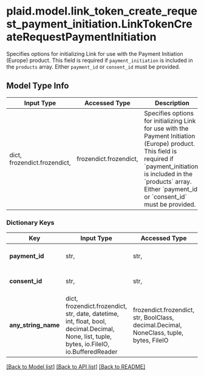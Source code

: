 # plaid.model.link_token_create_request_payment_initiation.LinkTokenCreateRequestPaymentInitiation

Specifies options for initializing Link for use with the Payment Initiation (Europe) product. This field is required if `payment_initiation` is included in the `products` array. Either `payment_id` or `consent_id` must be provided.

## Model Type Info
Input Type | Accessed Type | Description | Notes
------------ | ------------- | ------------- | -------------
dict, frozendict.frozendict,  | frozendict.frozendict,  | Specifies options for initializing Link for use with the Payment Initiation (Europe) product. This field is required if &#x60;payment_initiation&#x60; is included in the &#x60;products&#x60; array. Either &#x60;payment_id&#x60; or &#x60;consent_id&#x60; must be provided. | 

### Dictionary Keys
Key | Input Type | Accessed Type | Description | Notes
------------ | ------------- | ------------- | ------------- | -------------
**payment_id** | str,  | str,  | The &#x60;payment_id&#x60; provided by the &#x60;/payment_initiation/payment/create&#x60; endpoint. | [optional] 
**consent_id** | str,  | str,  | The &#x60;consent_id&#x60; provided by the &#x60;/payment_initiation/consent/create&#x60; endpoint. | [optional] 
**any_string_name** | dict, frozendict.frozendict, str, date, datetime, int, float, bool, decimal.Decimal, None, list, tuple, bytes, io.FileIO, io.BufferedReader | frozendict.frozendict, str, BoolClass, decimal.Decimal, NoneClass, tuple, bytes, FileIO | any string name can be used but the value must be the correct type | [optional]

[[Back to Model list]](../../README.md#documentation-for-models) [[Back to API list]](../../README.md#documentation-for-api-endpoints) [[Back to README]](../../README.md)

